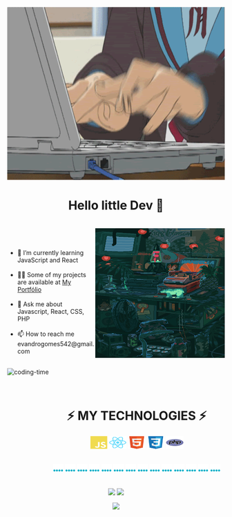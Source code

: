 
   
      
   <img src="anime.gif" alt="anime" width="100%" height="400">
    
   <h1 align="center">Hello little Dev 👋</h1>
   <br>
   <img align="right" src="collAnime.gif" alt="anime" width="300" height="300"> <br>
       <br>
        <ul >
            <li>🌱 I’m currently learning JavaScript and React</li>
              <br>
            <li>👨‍💻 Some of my projects are available at <a href="https://p-inky.vercel.app/">My Portfólio</a></li>
              <br> 
           <li>💬 Ask me about Javascript, React, CSS, PHP</li>
              <br> 
           <li>📫 How to reach me evandrogomes542@gmail.com</li>
        </ul>
       
   </div>
     </div>
   
    
  <br>
  <div align="center">
  <img align="left" height="250" alt="coding-time" src="code.gif">
     <br><br><br>
  <h1>⚡ MY TECHNOLOGIES ⚡</h1>
  <p>
    <img height="30" width="40" alt="js-icon" src="https://raw.githubusercontent.com/devicons/devicon/master/icons/javascript/javascript-plain.svg">
    <img height="30" width="40" alt="react-icon" src="https://raw.githubusercontent.com/devicons/devicon/master/icons/react/react-original.svg">
    <img height="30" width="40" alt="html-icon" src="https://raw.githubusercontent.com/devicons/devicon/master/icons/html5/html5-original.svg">
    <img height="30" width="40" alt="css-icon" src="https://raw.githubusercontent.com/devicons/devicon/master/icons/css3/css3-original.svg">
    <img height="30" width="40" alt="c-icon" src="https://raw.githubusercontent.com/devicons/devicon/master/icons/php/php-original.svg">
  </p>


<br>
   <img  src="loading2.gif" alt="anime" width="24" height="20px">
   <img  src="loading2.gif" alt="anime" width="24" height="20px">
   <img  src="loading2.gif" alt="anime" width="24" height="20px">
   <img  src="loading2.gif" alt="anime" width="24" height="20px">
      <img  src="loading2.gif" alt="anime" width="24" height="20px">
   <img  src="loading2.gif" alt="anime" width="24" height="20px">
   <img  src="loading2.gif" alt="anime" width="24" height="20px">
   <img  src="loading2.gif" alt="anime" width="24" height="20px">
    <img  src="loading2.gif" alt="anime" width="24" height="20px">
   <img  src="loading2.gif" alt="anime" width="24" height="20px">
      <img  src="loading2.gif" alt="anime" width="24" height="20px">
   <img  src="loading2.gif" alt="anime" width="24" height="20px">
   <img  src="loading2.gif" alt="anime" width="24" height="20px">
   <img  src="loading2.gif" alt="anime" width="24" height="20px">
 
  </div>
  <div align="center">
        <br>
        <br>
        <img  align="start"height="180em" src="https://github-readme-stats.vercel.app/api?username=EGAMER26&show_icons=true&theme=great-gatsby&include_all_commits=true&count_private=true"/>
        <img align="start" height="180em" src="https://github-readme-stats.vercel.app/api/top-langs/?username=EGAMER26&layout=compact&langs_count=16&theme=great-gatsby"/>
      </div>


<!-- ![snake gif](https://github.com/EGAMER26/EGAMER26/blob/output/github-contribution-grid-snake.svg) -->
<p align="center">   <img alingn="center" src="https://profile-counter.glitch.me/EGAMER26/count.svg" /></p>


                                                                 


<!--
**EGAMER26/EGAMER26** is a ✨ _special_ ✨ repository because its `README.md` (this file) appears on your GitHub profile.

Here are some ideas to get you started:

- 🔭 I’m currently working on ...
- 🌱 I’m currently learning ...
- 👯 I’m looking to collaborate on ...
- 🤔 I’m looking for help with ...
- 💬 Ask me about ...
- 📫 How to reach me: ...
- 😄 Pronouns: ...
- ⚡ Fun fact: ...
-->
